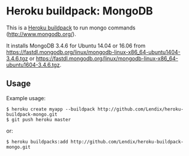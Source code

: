 # Heroku buildpack: MongoDB

This is a [Heroku buildpack](http://devcenter.heroku.com/articles/buildpacks) to run mongo commands (http://www.mongodb.org/).

It installs MongoDB 3.4.6 for Ubuntu 14.04 or 16.06 from https://fastdl.mongodb.org/linux/mongodb-linux-x86_64-ubuntu1404-3.4.6.tgz or https://fastdl.mongodb.org/linux/mongodb-linux-x86_64-ubuntu1604-3.4.6.tgz.

Usage
-----

Example usage:

    $ heroku create myapp --buildpack http://github.com/Lendix/heroku-buildpack-mongo.git
    $ git push heroku master
    
or:

    $ heroku buildpacks:add http://github.com/Lendix/heroku-buildpack-mongo.git
